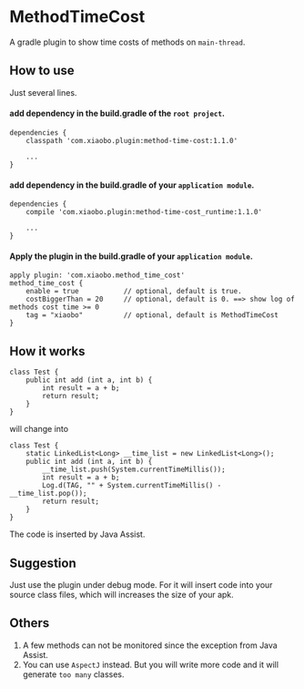 # MethodTimeCost
A gradle plugin to show time costs of methods on `main-thread`.

## How to use
Just several lines.

#### add dependency in the build.gradle of the `root project`.

    dependencies {
        classpath 'com.xiaobo.plugin:method-time-cost:1.1.0'

        ...
    }

#### add dependency in the build.gradle of your `application module`.

    dependencies {
        compile 'com.xiaobo.plugin:method-time-cost_runtime:1.1.0'

        ...
    }

#### Apply the plugin in the build.gradle of your `application module`.

    apply plugin: 'com.xiaobo.method_time_cost'
    method_time_cost {
        enable = true           // optional, default is true.
        costBiggerThan = 20     // optional, default is 0. ==> show log of methods cost time >= 0
        tag = "xiaobo"          // optional, default is MethodTimeCost
    }

## How it works

    class Test {
        public int add (int a, int b) {
            int result = a + b;
            return result;
        }
    }

will change into

    class Test {
        static LinkedList<Long> __time_list = new LinkedList<Long>();
        public int add (int a, int b) {
            __time_list.push(System.currentTimeMillis());
            int result = a + b;
            Log.d(TAG, "" + System.currentTimeMillis() - __time_list.pop());
            return result;
        }
    }

The code is inserted by Java Assist.

## Suggestion
Just use the plugin under debug mode. For it will insert code into your source class files, which will increases the size of your apk.

## Others
1. A few methods can not be monitored since the exception from Java Assist.
2. You can use `AspectJ` instead. But you will write more code and it will generate `too many` classes.